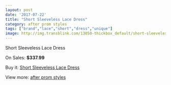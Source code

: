 ```yaml
---
layout: post
date: '2017-07-22'
title: "Short Sleeveless Lace Dress"
category: after prom styles
tags: ["brand","lace","short","dress","unique"]
image: http://img.transblink.com/13050-thickbox_default/short-sleeveless-lace-dress.jpg
---
```

Short Sleeveless Lace Dress

On Sales: **$337.99**
<a href="https://www.transblink.com/en/after-prom-styles/4197-short-sleeveless-lace-dress.html"><amp-img layout="responsive" width="600" height="600" src="//img.transblink.com/13050-thickbox_default/short-sleeveless-lace-dress.jpg" alt="Short Sleeveless Lace Dress 0" /></a>
<a href="https://www.transblink.com/en/after-prom-styles/4197-short-sleeveless-lace-dress.html"><amp-img layout="responsive" width="600" height="600" src="//img.transblink.com/13054-thickbox_default/short-sleeveless-lace-dress.jpg" alt="Short Sleeveless Lace Dress 1" /></a>
<a href="https://www.transblink.com/en/after-prom-styles/4197-short-sleeveless-lace-dress.html"><amp-img layout="responsive" width="600" height="600" src="//img.transblink.com/13053-thickbox_default/short-sleeveless-lace-dress.jpg" alt="Short Sleeveless Lace Dress 2" /></a>
<a href="https://www.transblink.com/en/after-prom-styles/4197-short-sleeveless-lace-dress.html"><amp-img layout="responsive" width="600" height="600" src="//img.transblink.com/13052-thickbox_default/short-sleeveless-lace-dress.jpg" alt="Short Sleeveless Lace Dress 3" /></a>
<a href="https://www.transblink.com/en/after-prom-styles/4197-short-sleeveless-lace-dress.html"><amp-img layout="responsive" width="600" height="600" src="//img.transblink.com/13051-thickbox_default/short-sleeveless-lace-dress.jpg" alt="Short Sleeveless Lace Dress 4" /></a>

Buy it: [Short Sleeveless Lace Dress](https://www.transblink.com/en/after-prom-styles/4197-short-sleeveless-lace-dress.html "Short Sleeveless Lace Dress")

View more: [after prom styles](https://www.transblink.com/en/55-after-prom-styles "after prom styles")